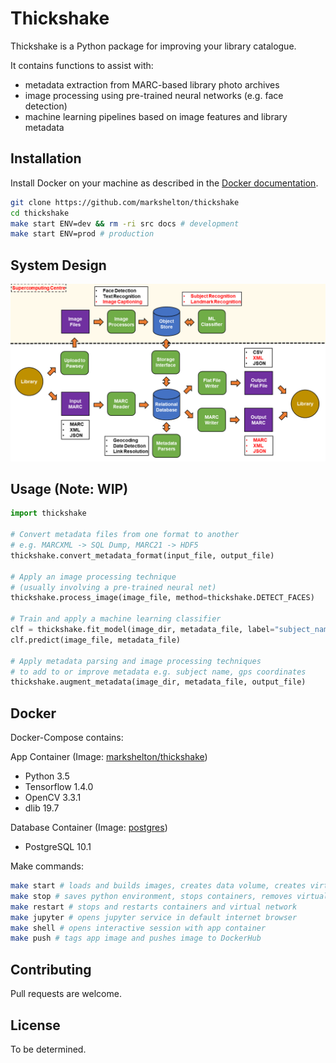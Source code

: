 # Thickshake

Thickshake is a Python package for improving your library catalogue.

It contains functions to assist with:

* metadata extraction from MARC-based library photo archives
* image processing using pre-trained neural networks (e.g. face detection)
* machine learning pipelines based on image features and library metadata

## Installation

Install Docker on your machine as described in the [Docker documentation](http://docs.docker.com/engine/installation/).

```bash
git clone https://github.com/markshelton/thickshake
cd thickshake
make start ENV=dev && rm -ri src docs # development
make start ENV=prod # production
```

## System Design

![System design flowchart](/docs/assets/system_overview.png)

## Usage (Note: WIP)

```python
import thickshake

# Convert metadata files from one format to another
# e.g. MARCXML -> SQL Dump, MARC21 -> HDF5
thickshake.convert_metadata_format(input_file, output_file)

# Apply an image processing technique
# (usually involving a pre-trained neural net)
thickshake.process_image(image_file, method=thickshake.DETECT_FACES)

# Train and apply a machine learning classifier
clf = thickshake.fit_model(image_dir, metadata_file, label="subject_name")
clf.predict(image_file, metadata_file)

# Apply metadata parsing and image processing techniques
# to add to or improve metadata e.g. subject name, gps coordinates
thickshake.augment_metadata(image_dir, metadata_file, output_file)
```

## Docker

Docker-Compose contains:

App Container (Image: [markshelton/thickshake](https://hub.docker.com/r/markshelton/thickshake/))

* Python 3.5
* Tensorflow 1.4.0
* OpenCV 3.3.1
* dlib 19.7

Database Container (Image: [postgres](https://hub.docker.com/_/postgres/))

* PostgreSQL 10.1

Make commands:

```bash
make start # loads and builds images, creates data volume, creates virtual network, opens shell
make stop # saves python environment, stops containers, removes virtual network
make restart # stops and restarts containers and virtual network
make jupyter # opens jupyter service in default internet browser
make shell # opens interactive session with app container
make push # tags app image and pushes image to DockerHub
```

## Contributing

Pull requests are welcome.

## License

To be determined.
